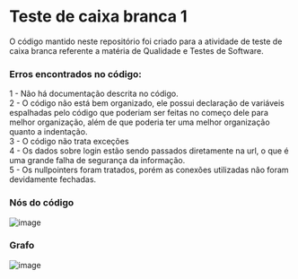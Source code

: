 # Teste de caixa branca 1
O código mantido neste repositório foi criado para a atividade de teste de caixa branca referente a matéria de Qualidade e Testes de Software.


### Erros encontrados no código: 

1 - Não há documentação descrita no código.   
2 - O código não está bem organizado, ele possui declaração de variáveis espalhadas pelo código que poderiam ser feitas no começo dele para melhor organização, além de que poderia ter uma melhor organização quanto a indentação.   
3 - O código não trata exceções   
4 - Os dados sobre login estão sendo passados diretamente na url, o que é uma grande falha de segurança da informação.   
5 - Os nullpointers foram tratados, porém as conexões utilizadas não foram devidamente fechadas.

### Nós do código

![image](https://github.com/Na1au/Teste_Caixa_Branca/assets/108345142/50e9a320-056f-4d7d-8a48-22f059235029)

### Grafo
![image](https://github.com/Na1au/Teste_Caixa_Branca/assets/108345142/c3f10522-bba6-492a-8ee3-1cb6be7fa977)
